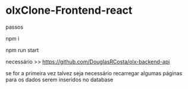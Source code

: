 # olxClone-Frontend-react

passos 

npm i

npm run start

necessário >> https://github.com/DouglasRCosta/olx-backend-api

se for a primeira vez talvez seja necessário recarregar algumas páginas para os dados serem inseridos no database
